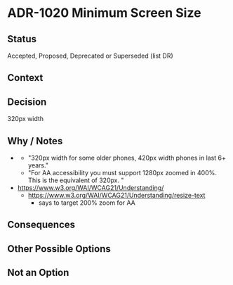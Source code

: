 # ADR-1020 Minimum Screen Size

## Status

Accepted, Proposed, Deprecated or Superseded (list DR)

## Context



## Decision

320px width

## Why / Notes

- [](https://www.reddit.com/r/webdev/comments/1g1if0j/seriously_whats_the_smallest_screen_size_a/)
  - "320px width for some older phones, 420px width phones in last 6+ years."
  - "For AA accessibility you must support 1280px zoomed in 400%. This is the equivalent of 320px. "
- https://www.w3.org/WAI/WCAG21/Understanding/
  - https://www.w3.org/WAI/WCAG21/Understanding/resize-text
    - says to target 200% zoom for AA

## Consequences



## Other Possible Options



## Not an Option

